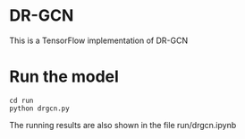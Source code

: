 # DR-GCN
This is a TensorFlow implementation of DR-GCN 
# Run the model
```
cd run
python drgcn.py
```

The running results are also shown in the file run/drgcn.ipynb

